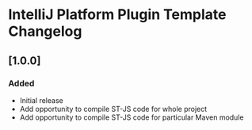 <!-- Keep a Changelog guide -> https://keepachangelog.com -->

# IntelliJ Platform Plugin Template Changelog

## [1.0.0]
### Added
- Initial release
- Add opportunity to compile ST-JS code for whole project
- Add opportunity to compile ST-JS code for particular Maven module
